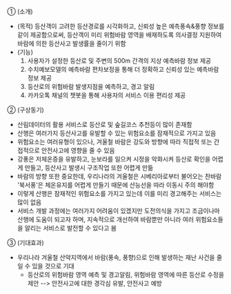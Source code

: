 ① (소개)
  - (목적) 등산객이 고려한 등산경로를 시각화하고, 신뢰성 높은 예측풍속&풍향 정보를 같이 제공함으로써, 등산객이 미리 위험바람 영역을 배재하도록 의사결정 지원하여 바람에 의한 등산사고 발생률을 줄이기 위함
  - (기능) 
    1. 사용자가 설정한 등산로 및 주변의 500m 간격의 지상 예측바람 정보 제공 
    2. 수치예보모델의 예측바람 편차보정을 통해 더 정확하고 신뢰성 있는 예측바람 정보 제공
    3. 등산로의 위험바람 발생지점을 예측하고, 경고 알림
    4. 카카오톡 채널의 챗봇을 통해 사용자의 서비스 이용 편리성 제공

② (구상동기)
  - 산림데이터의 활용 서비스로 등산로 및 숲길코스 추천등이 많이 존재함
  - 산행은 여러가지 등산사고를 유발할 수 있는 위험요소를 잠재적으로 가지고 있음
  - 위험요소는 여러유형이 있으나, 겨울철 바람은 강도와 방향에 따라 직접적 또는 간접적으로 안전사고에 영향을 줄 수 있음
  - 강풍은 저체온증을 유발하고, 눈보라를 일으켜 시정을 악화시켜 등산로 확인을 어렵게 만들고, 등산사고 발생시 구조작업 또한 어렵게 만듦
  - 바람의 방향 또한 중요한데, 우리나라의 겨울철은 시베리아로부터 불어오는 찬바람 '북서풍'은 체온유지를 어렵게 만들기 때문에 산능선을 따라 이동시 주의 해야함
  - 이렇게 산행은 잠재적인 위험요소를 가지고 있는데 이를 미리 경고해주는 서비스는 많이 없음
  - 서비스 개발 과정에는 여러가지 어려움이 있겠지만 도전의식을 가지고 조금이나마 산행에 도움이 되고자 하며, 지속적으로 개선하여 바람뿐만 아니라 여러 위험요소들을 알리는 서비스로 발전할 수 있다고 봄

③ (기대효과)
  - 우리나라 겨울철 산악지역에서 바람(풍속, 풍향)으로 인해 발생하는 재난 사건을 줄일 수 있을 것으로 기대
    - 등산로의 위험바람 영역 예측 및 경고알림, 위험바람 영역에 따른 등산로 수정을 제안
      --> 안전사고에 대한 경각심 유발, 안전사고 예방


